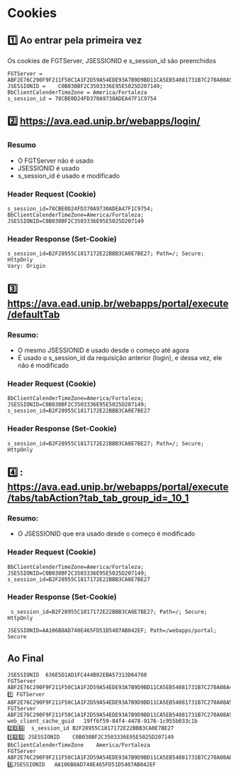 # Cookies

## 1️⃣ Ao entrar pela primeira vez
Os cookies de FGTServer, JSESSIONID e s_session_id são preenchidos

```
FGTServer = ABF2E76C290F9F211F50C1A1F2D59A54EDE93A7B9D9BD11CA5EB54081731B7C270A08A57C39;
JSESSIONID =	C0B030BF2C3503336E95E5025D207149; 
BbClientCalenderTimeZone = America/Fortaleza	
s_session_id = 78CBE0D24FD370A9730ADEA47F1C9754
```

## 2️⃣  https://ava.ead.unip.br/webapps/login/

### Resumo
- O FGTServer não é usado
- JSESSIONID é usado
- s_session_id é usado e modificado

### Header Request (Cookie)
```
s_session_id=78CBE0D24FD370A9730ADEA47F1C9754; BbClientCalenderTimeZone=America/Fortaleza; JSESSIONID=C0B030BF2C3503336E95E5025D207149
```

### Header Response (Set-Cookie) 
```
s_session_id=B2F28955C1817172E22BBB3CA0E7BE27; Path=/; Secure; HttpOnly
Vary: Origin
```

## 3️⃣ https://ava.ead.unip.br/webapps/portal/execute/defaultTab

### Resumo:
- O mesmo JSESSIONID é usado desde o começo até agora
- É usado o s_session_id da requisição anterior (login), e dessa vez, ele não é modificado

### Header Request (Cookie) 
```
BbClientCalenderTimeZone=America/Fortaleza; JSESSIONID=C0B030BF2C3503336E95E5025D207149; s_session_id=B2F28955C1817172E22BBB3CA0E7BE27

```

### Header Response (Set-Cookie) 
```
s_session_id=B2F28955C1817172E22BBB3CA0E7BE27; Path=/; Secure; HttpOnly
```

## 4️⃣ : https://ava.ead.unip.br/webapps/portal/execute/tabs/tabAction?tab_tab_group_id=_10_1
### Resumo:
- O JSESSIONID que era usado desde o começo é modificado 

### Header Request (Cookie) 
```
BbClientCalenderTimeZone=America/Fortaleza; 
JSESSIONID=C0B030BF2C3503336E95E5025D207149; 
s_session_id=B2F28955C1817172E22BBB3CA0E7BE27
```

### Header Response (Set-Cookie) 
```
 s_session_id=B2F28955C1817172E22BBB3CA0E7BE27; Path=/; Secure; HttpOnly
```
```
JSESSIONID=AA106B8AD740E465FD51D5407AB042EF; Path=/webapps/portal; Secure
```

## Ao Final
```
JSESSIONID	636E5D1AD1FC444B02EBA57313D64760
FGTServer	ABF2E76C290F9F211F50C1A1F2D59A54EDE93A7B9D9BD11CA5EB54081731B7C270A08A40C39C
1️⃣ FGTServer	ABF2E76C290F9F211F50C1A1F2D59A54EDE93A7B9D9BD11CA5EB54081731B7C270A08A57C39C
FGTServer	ABF2E76C290F9F211F50C1A1F2D59A54EDE93A7B9D9BD11CA5EB54081731B7C270A08A54C39C
web_client_cache_guid	19ff6f59-84f4-4478-9176-1c955b033c1b
2️⃣3️⃣4️⃣  s_session_id	B2F28955C1817172E22BBB3CA0E7BE27
1️⃣2️⃣3️⃣ JSESSIONID	C0B030BF2C3503336E95E5025D207149
BbClientCalenderTimeZone	America/Fortaleza
FGTServer	ABF2E76C290F9F211F50C1A1F2D59A54EDE93A7B9D9BD11CA5EB54081731B7C270A08AB0C39C
4️⃣JSESSIONID	AA106B8AD740E465FD51D5407AB042EF
```